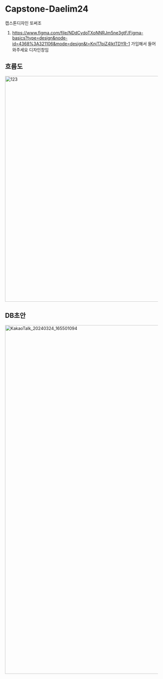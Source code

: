 # Capstone-Daelim24
캡스톤디자인 또써조


1. https://www.figma.com/file/NDdCydoTXoNNRJm5ne3gtF/Figma-basics?type=design&node-id=4368%3A321106&mode=design&t=KnjT7piZ4lktTDYR-1
 가입해서 들어와주세요 디자인창임
## 흐름도
<img width="743" alt="123" src="https://github.com/Shw20/Capstone-Daelim24/assets/151621551/ebe264b5-5c7e-443f-9b54-f2657d5afd93">  

## DB초안
<img width="1148" alt="KakaoTalk_20240324_165501094" src="https://github.com/Shw20/Capstone-Daelim24/assets/162408326/f7f23ca7-7e9d-4c98-a1b7-909d2b77b060">
